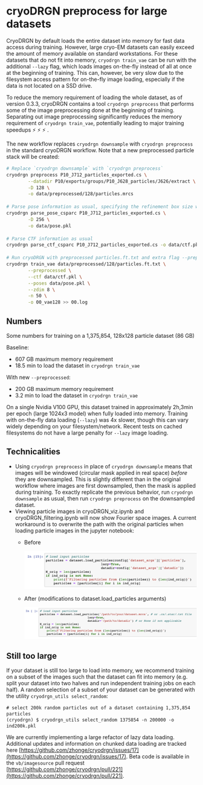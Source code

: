 # cryoDRGN preprocess for large datasets

CryoDRGN by default loads the entire dataset into memory for fast data access during training. However, large cryo-EM datasets can easily exceed the amount of memory available on standard workstations. For these datasets that do not fit into memory, `cryodrgn train_vae` can be run with the additional `--lazy` flag, which loads images on-the-fly instead of all at once at the beginning of training. This can, however, be very slow due to the filesystem access pattern for on-the-fly image loading, especially if the data is not located on a SSD drive.

To reduce the memory requirement of loading the whole dataset, as of version 0.3.3, cryoDRGN contains a tool `cryodrgn preprocess` that performs some of the image preprocessing done at the beginning of training. Separating out image preprocessing significantly reduces the memory requirement of `cryodrgn train_vae`, potentially leading to major training speedups ⚡ ⚡ ⚡ .

The new workflow replaces `cryodrgn downsample` with `cryodrgn preprocess` in the standard cryoDRGN workflow. Note that a new preprocessed particle stack will be created:

```bash
# Replace `cryodrgn downsample` with `cryodrgn preprocess`
cryodrgn preprocess P10_J712_particles_exported.cs \
		--datadir P10/exports/groups/P10_J628_particles/J626/extract \
		-D 128 \
		-o data/preprocessed/128/particles.mrcs

# Parse pose information as usual, specifying the refinement box size with -D
cryodrgn parse_pose_csparc P10_J712_particles_exported.cs \
		-D 256 \
		-o data/pose.pkl

# Parse CTF information as usual
cryodrgn parse_ctf_csparc P10_J712_particles_exported.cs -o data/ctf.pkl

# Run cryoDRGN with preprocessed particles.ft.txt and extra flag --preprocessed
cryodrgn train_vae data/preprocessed/128/particles.ft.txt \
		--preprocessed \
		--ctf data/ctf.pkl \
		--poses data/pose.pkl \
		--zdim 8 \
		-n 50 \
		-o 00_vae128 >> 00.log
```

## Numbers

Some numbers for training on a 1,375,854, 128x128 particle dataset (86 GB)

Baseline:

- 607 GB maximum memory requirement
- 18.5 min to load the dataset in `cryodrgn train_vae`

With new `--preprocessed`:

- 200 GB maximum memory requirement
- 3.2 min to load the dataset in `cryodrgn train_vae`

On a single Nvidia V100 GPU, this dataset trained in approximately 2h,3min per epoch (large 1024x3 model) when fully loaded into memory. Training with on-the-fly data loading (`--lazy`) was 4x slower, though this can vary widely depending on your filesystem/network. Recent tests on cached filesystems do not have a large penalty for `--lazy` image loading.

## Technicalities

- Using `cryodrgn preprocess` in place of `cryodrgn downsample` means that images will be windowed (circular mask applied in real space) *before* they are downsampled. This is slightly different than in the original workflow where images are first downsampled, then the mask is applied during training. To exactly replicate the previous behavior, run `cryodrgn downsample` as usual, then run `cryodrgn preprocess` on the downsampled dataset.
- Viewing particle images in cryoDRGN_viz.ipynb and cryoDRGN_filtering.ipynb will now show Fourier space images. A current workaround is to overwrite the path with the original particles when loading particle images in the jupyter notebook:
    - Before

        ![preprocess1.png](assets/preprocess1.png)

    - After (modifications to dataset.load_particles arguments)

        ![preprocess2.png](assets/preprocess2.png)


## Still too large

If your dataset is still too large to load into memory, we recommend training on a subset of the images such that the dataset can fit into memory (e.g. split your dataset into two halves and run independent training jobs on each half). A random selection of a subset of your dataset can be generated with the utility `cryodrgn_utils select_random`:

```
# select 200k random particles out of a dataset containing 1,375,854 particles
(cryodrgn) $ cryodrgn_utils select_random 1375854 -n 200000 -o ind200k.pkl
```

We are currently implementing a large refactor of lazy data loading. Additional updates and information on chunked data loading are tracked here [https://github.com/zhonge/cryodrgn/issues/17](https://github.com/zhonge/cryodrgn/issues/17). Beta code is available in the `vb/imagesource` pull request [https://github.com/zhonge/cryodrgn/pull/221](https://github.com/zhonge/cryodrgn/pull/221).

